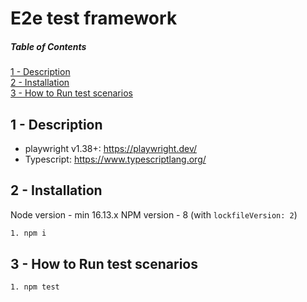 # E2e test framework

##### Table of Contents

[1 - Description](#description)  
[2 - Installation](#installation)  
[3 - How to Run test scenarios](#how_to_run)

<a name="description"/>

## 1 - Description

- playwright v1.38+: https://playwright.dev/
- Typescript: https://www.typescriptlang.org/

<a name="installation"/>

## 2 - Installation

Node version - min 16.13.x
NPM version - 8 (with `lockfileVersion: 2`)

```sh
1. npm i
```

<a name="how_to_run"/>

## 3 - How to Run test scenarios

```sh
1. npm test
```
